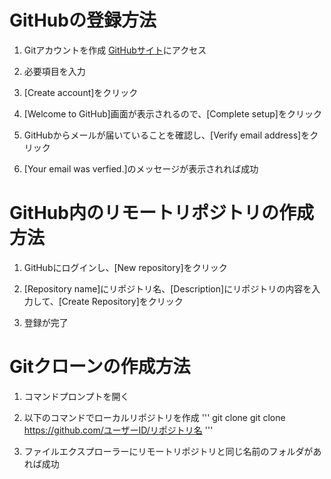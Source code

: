 # GitHubの登録方法
1. Gitアカウントを作成
[GitHubサイト](https://github.com/)にアクセス

2. 必要項目を入力

3. [Create account]をクリック

4. [Welcome to GitHub]画面が表示されるので、[Complete setup]をクリック

5. GitHubからメールが届いていることを確認し、[Verify email address]をクリック

6. [Your email was verfied.]のメッセージが表示されれば成功

# GitHub内のリモートリポジトリの作成方法
1. GitHubにログインし、[New repository]をクリック

2. [Repository name]にリポジトリ名、[Description]にリポジトリの内容を入力して、[Create Repository]をクリック

3. 登録が完了


# Gitクローンの作成方法
1. コマンドプロンプトを開く

2. 以下のコマンドでローカルリポジトリを作成
'''
 git clone git clone https://github.com/ユーザーID/リポジトリ名
'''

3. ファイルエクスプローラーにリモートリポジトリと同じ名前のフォルダがあれば成功
